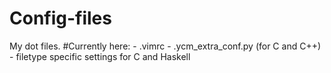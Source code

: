 # Config-files

My dot files.
#Currently here:
	- .vimrc
	- .ycm_extra_conf.py (for C and C++)
	- filetype specific settings for C and Haskell
